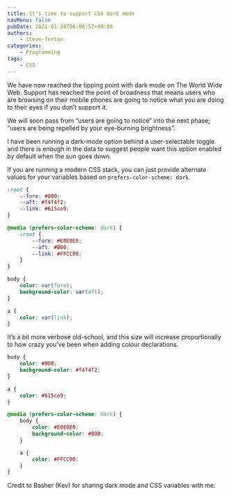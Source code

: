 ```yaml
---
title: It's time to support CSS dark mode
navMenu: false
pubDate: 2021-01-28T06:00:57+00:00
authors:
    - steve-fenton
categories:
    - Programming
tags:
    - CSS
---
```


We have now reached the tipping point with dark mode on The World Wide Web. Support has reached the point of broadness that means users who are browsing on their mobile phones are going to notice what you are doing to their eyes if you don’t support it.

We will soon pass from “users are going to notice” into the next phase; “users are being repelled by your eye-burning brightness”.

I have been running a dark-mode option behind a user-selectable toggle and there is enough in the data to suggest people want this option enabled by default when the sun goes down.

If you are running a modern CSS stack, you can just provide alternate values for your variables based on `prefers-color-scheme: dark`.

```css
:root {
    --fore: #000;
    --aft: #f4f4f2;
    --link: #615ce9;
}

@media (prefers-color-scheme: dark) {
    :root {
        --fore: #E0E0E0;
        --aft: #000;
        --link: #FFCC00;
    }
}

body {
    color: var(fore);
    background-color: var(aft);
}

a {
    color: var(link);
}
```

It’s a bit more verbose old-school, and this size will increase proportionally to how crazy you’ve been when adding colour declarations.

```css
body {
    color: #000;
    background-color: #f4f4f2;
}

a {
    color: #615ce9;
}

@media (prefers-color-scheme: dark) {
    body {
        color: #E0E0E0;
        background-color: #000;
    }

    a {
        color: #FFCC00;
    }
}
```

Credit to Basher (Kev) for sharing dark mode and CSS variables with me.